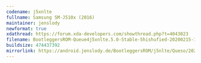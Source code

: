 ```yaml
---
codename: j5xnlte
fullname: Samsung SM-J510x (2016)
maintainer: jenslody
newformat: true
xdathread: https://forum.xda-developers.com/showthread.php?t=4043023
filename: BootleggersROM-Queue4j5xnlte.5.0-Stable-Shishufied-20200215-192039.zip
buildsize: 474437392
mirrorlink: https://android.jenslody.de/BootleggersROM/j5nlte/Queso/20200215-192039/
---
```


